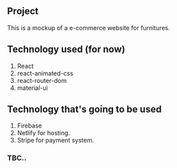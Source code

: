 ## Project

This is a mockup of a e-commerce website for furnitures. 

## Technology used (for now)

1. React
2. react-animated-css
3. react-router-dom
4. material-ui 

## Technology that's going to be used 

1. Firebase
2. Netlify for hosting. 
3. Stripe for payment system.

### TBC..